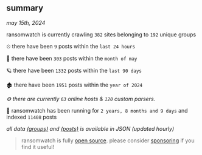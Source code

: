 
## summary
_may 15th, 2024_

ransomwatch is currently crawling `382` sites belonging to `192` unique groups

⏲ there have been `9` posts within the `last 24 hours`

🦈 there have been `303` posts within the `month of may`

🪐 there have been `1332` posts within the `last 90 days`

🏚 there have been `1951` posts within the `year of 2024`

_⚙️ there are currently `63` online hosts & `120` custom parsers._

🦕 ransomwatch has been running for `2 years, 8 months and 9 days` and indexed `11408` posts

_all data  [(groups)](http://ransomwhat.telemetry.ltd/groups) and [(posts)](http://ransomwhat.telemetry.ltd/posts) is available in JSON (updated hourly)_

> ransomwatch is fully [open source](https://github.com/joshhighet/ransomwatch#ransomwatch--). please consider [sponsoring](https://github.com/sponsors/joshhighet) if you find it useful!
